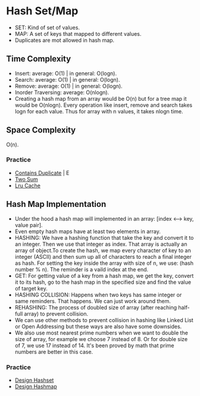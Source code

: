 # Hash Set/Map
- SET: Kind of set of values.
- MAP: A set of keys that mapped to different values.
- Duplicates are mot allowed in hash map.

## Time Complexity
- Insert: average: O(1) | in general: O(logn).
- Search: average: O(1) | in general: O(logn).
- Remove: average: O(1) | in general: O(logn).
- Inorder Traversing: average: O(nlogn).
- Creating a hash map from an array would be O(n) but for a tree map it would be O(nlogn). Every operation like insert, remove and search takes logn for each value. Thus for array with n values, it takes nlogn time.

## Space Complexity
O(n).

### Practice
- [Contains Duplicate](https://leetcode.com/problems/contains-duplicate/) | E
- [Two Sum](https://leetcode.com/problems/two-sum/)
- [Lru Cache](https://leetcode.com/problems/lru-cache/)

## Hash Map Implementation
- Under the hood a hash map will implemented in an array: [index <--> key, value pair].
- Even empty hash maps have at least two elements in array.
- HASHING: We have a hashing function that take the key and convert it to an integer. Then we use that integer as index. That array is actually an array of object.To create the hash, we map every character of key to an integer (ASCII) and then sum up all of characters to reach a final integer as hash. For setting the key inside the array with size of n, we use: (hash number % n). The reminder is a vaild index at the end.
- GET: For getting value of a key from a hash map, we get the key, convert it to its hash, go to the hash map in the specified size and find the value of target key.
- HASHING COLLISION: Happens when two keys has same integer or same reminders. That happens. We can just work around them.
- REHASHING: The process of doubled size of array (after reaching half-full array) to prevent collision.
- We can use other methods to prevent collision in hashing like Linked List or Open Addressing but these ways are also have some downsides.
- We also use most nearest prime numbers when we want to double the size of array, for example we choose 7 instead of 8. Or for double size of 7, we use 17 instead of 14. It's been proved by math that prime numbers are better in this case.

### Practice
- [Design Hashset](https://leetcode.com/problems/design-hashset/)
- [Design Hashmap](https://leetcode.com/problems/design-hashmap/)